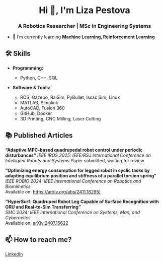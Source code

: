 <h1 align="center">Hi 👋, I'm Liza Pestova</h1>
<h3 align="center">A Robotics Researcher | MSc in Engineering Systems</h3>

- 🌱 I’m currently learning **Machine Learning, Reinforcement Learning**


## 🛠️ Skills 

- **Programming:**  
  - Python, C++, SQL 

- **Software & Tools:**  
  - ROS, Gazebo, RaiSim, PyBullet, Issac Sim, Linux
  - MATLAB, Simulink
  - AutoCAD, Fusion 360
  - GitHub, Docker
  - 3D Printing, CNC Milling, Laser Cutting



## 📚 Published Articles
**“Adaptive MPC-based quadrupedal robot control under periodic disturbances”** 
*IEEE IROS 2025: IEEE/RSJ International Conference on Intelligent Robots and Systems*
Paper submitted, waiting for review

**“Optimizing energy consumption for legged robot in cyclic tasks by adapting equilibrium position and stiffness of a parallel torsion spring”**  
*IEEE ROBIO 2024: IEEE International Conference on Robotics and Biomimetics*  
Available on: [https://arxiv.org/abs/2411.18295)](https://arxiv.org/abs/2411.18295)

**“HyperSurf: Quadruped Robot Leg Capable of Surface Recognition with GRU and Real-to-Sim Transferring”**  
*SMC 2024: IEEE International Conference on Systems, Man, and Cybernetics*  
Available on: [arXiv:2407.15622](https://arxiv.org/abs/2407.15622)

## 📫 How to reach me?
[LinkedIn][-1]

[-1]: https://www.linkedin.com/in/elizaveta-pestova-849104330/

